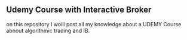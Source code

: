 ## Udemy Course with Interactive Broker

on this repository I woill post all my knowledge about a UDEMY Course abnout algorithmic trading and IB.
